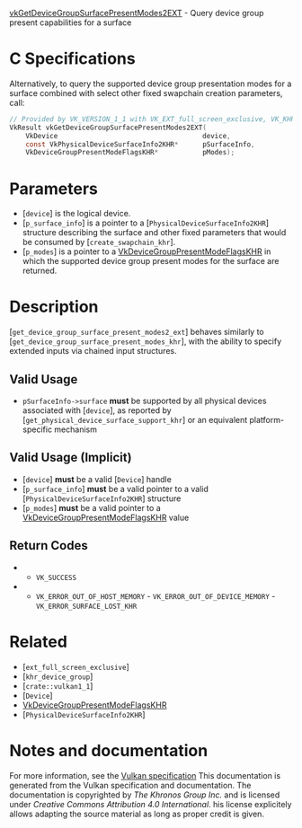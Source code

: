 [vkGetDeviceGroupSurfacePresentModes2EXT](https://www.khronos.org/registry/vulkan/specs/1.3-extensions/man/html/vkGetDeviceGroupSurfacePresentModes2EXT.html) - Query device group present capabilities for a surface

# C Specifications
Alternatively, to query the supported device group presentation modes for a
surface combined with select other fixed swapchain creation parameters,
call:
```c
// Provided by VK_VERSION_1_1 with VK_EXT_full_screen_exclusive, VK_KHR_device_group with VK_EXT_full_screen_exclusive
VkResult vkGetDeviceGroupSurfacePresentModes2EXT(
    VkDevice                                    device,
    const VkPhysicalDeviceSurfaceInfo2KHR*      pSurfaceInfo,
    VkDeviceGroupPresentModeFlagsKHR*           pModes);
```

# Parameters
- [`device`] is the logical device.
- [`p_surface_info`] is a pointer to a [`PhysicalDeviceSurfaceInfo2KHR`] structure describing the surface and other fixed parameters that would be consumed by [`create_swapchain_khr`].
- [`p_modes`] is a pointer to a [VkDeviceGroupPresentModeFlagsKHR]() in which the supported device group present modes for the surface are returned.

# Description
[`get_device_group_surface_present_modes2_ext`] behaves similarly to
[`get_device_group_surface_present_modes_khr`], with the ability to specify
extended inputs via chained input structures.
## Valid Usage
-  `pSurfaceInfo->surface` **must**  be supported by all physical devices associated with [`device`], as reported by [`get_physical_device_surface_support_khr`] or an equivalent platform-specific mechanism

## Valid Usage (Implicit)
-  [`device`] **must**  be a valid [`Device`] handle
-  [`p_surface_info`] **must**  be a valid pointer to a valid [`PhysicalDeviceSurfaceInfo2KHR`] structure
-  [`p_modes`] **must**  be a valid pointer to a [VkDeviceGroupPresentModeFlagsKHR]() value

## Return Codes
*   - `VK_SUCCESS` 
*   - `VK_ERROR_OUT_OF_HOST_MEMORY`  - `VK_ERROR_OUT_OF_DEVICE_MEMORY`  - `VK_ERROR_SURFACE_LOST_KHR`

# Related
- [`ext_full_screen_exclusive`]
- [`khr_device_group`]
- [`crate::vulkan1_1`]
- [`Device`]
- [VkDeviceGroupPresentModeFlagsKHR]()
- [`PhysicalDeviceSurfaceInfo2KHR`]

# Notes and documentation
For more information, see the [Vulkan specification](https://www.khronos.org/registry/vulkan/specs/1.3-extensions/html/vkspec.html)
This documentation is generated from the Vulkan specification and documentation.
The documentation is copyrighted by *The Khronos Group Inc.* and is licensed under *Creative Commons Attribution 4.0 International*.
his license explicitely allows adapting the source material as long as proper credit is given.
        